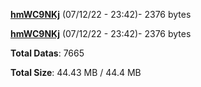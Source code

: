[**hmWC9NKj**](/data/hmWC9NKj.txt) (07/12/22 - 23:42)- 2376 bytes

[**hmWC9NKj**](/data/hmWC9NKj.txt) (07/12/22 - 23:42)- 2376 bytes

**Total Datas**: 7665

**Total Size**: 44.43 MB / 44.4 MB